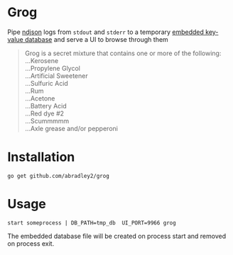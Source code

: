 # Grog

Pipe [ndjson](http://ndjson.org/) logs from `stdout` and `stderr` to a temporary 
[embedded key-value database](https://github.com/etcd-io/bbolt)
and serve a UI to browse through them

> Grog is a secret mixture that contains one or more of the following:  
...Kerosene  
...Propylene Glycol  
...Artificial Sweetener  
...Sulfuric Acid  
...Rum  
...Acetone  
...Battery Acid  
...Red dye #2  
...Scummmmm  
...Axle grease and/or pepperoni

# Installation

`go get github.com/abradley2/grog`

# Usage

```
start someprocess | DB_PATH=tmp_db  UI_PORT=9966 grog
```

The embedded database file will be created on process start and removed on process exit.